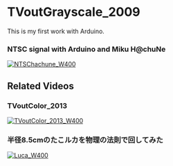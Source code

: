 # TVoutGrayscale_2009
This is my first work with Arduino.
### NTSC signal with Arduino and Miku H@chuNe
[![NTSChachune_W400](https://user-images.githubusercontent.com/115850093/196378631-2792a9f4-c0e7-43ed-a4a4-2788aec34178.jpg)](https://www.youtube.com/watch?v=dZVFQIFUhwA)

## Related Videos
### TVoutColor_2013
[![TVoutColor_2013_W400](https://user-images.githubusercontent.com/115850093/196180642-b91a3d41-69b6-4764-96e9-210bbce51454.jpg)](https://youtu.be/ysMUZaUsUp0)

### 半径8.5cmのたこルカを物理の法則で回してみた
[![Luca_W400](https://user-images.githubusercontent.com/115850093/196390849-ccd52187-17fa-4a0b-95f0-65757395279a.jpg)](https://youtu.be/tDQuSYcQ8mk)

